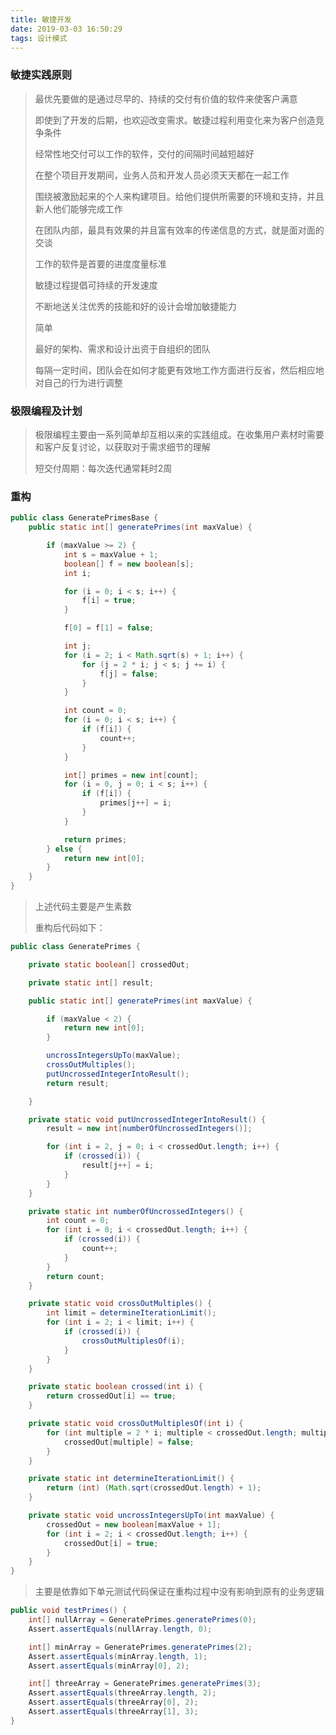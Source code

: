 ```yaml
---
title: 敏捷开发
date: 2019-03-03 16:50:29
tags: 设计模式
---
```


### 敏捷实践原则

> 最优先要做的是通过尽早的、持续的交付有价值的软件来使客户满意
>
> 即使到了开发的后期，也欢迎改变需求。敏捷过程利用变化来为客户创造竞争条件
>
> 经常性地交付可以工作的软件，交付的间隔时间越短越好
>
> 在整个项目开发期间，业务人员和开发人员必须天天都在一起工作
>
> 围绕被激励起来的个人来构建项目。给他们提供所需要的环境和支持，并且新人他们能够完成工作
>
> 在团队内部，最具有效果的并且富有效率的传递信息的方式，就是面对面的交谈
>
> 工作的软件是首要的进度度量标准
>
> 敏捷过程提倡可持续的开发速度
>
> 不断地送关注优秀的技能和好的设计会增加敏捷能力
>
> 简单
>
> 最好的架构、需求和设计出资于自组织的团队
>
> 每隔一定时间，团队会在如何才能更有效地工作方面进行反省，然后相应地对自己的行为进行调整

### 极限编程及计划

> 极限编程主要由一系列简单却互相以来的实践组成。在收集用户素材时需要和客户反复讨论，以获取对于需求细节的理解
>
> 短交付周期：每次迭代通常耗时2周

### 重构

~~~java
public class GeneratePrimesBase {
    public static int[] generatePrimes(int maxValue) {

        if (maxValue >= 2) {
            int s = maxValue + 1;
            boolean[] f = new boolean[s];
            int i;

            for (i = 0; i < s; i++) {
                f[i] = true;
            }

            f[0] = f[1] = false;

            int j;
            for (i = 2; i < Math.sqrt(s) + 1; i++) {
                for (j = 2 * i; j < s; j += i) {
                    f[j] = false;
                }
            }

            int count = 0;
            for (i = 0; i < s; i++) {
                if (f[i]) {
                    count++;
                }
            }

            int[] primes = new int[count];
            for (i = 0, j = 0; i < s; i++) {
                if (f[i]) {
                    primes[j++] = i;
                }
            }

            return primes;
        } else {
            return new int[0];
        }
    }
}
~~~

> 上述代码主要是产生素数
>
> 重构后代码如下：

~~~java
public class GeneratePrimes {

    private static boolean[] crossedOut;

    private static int[] result;

    public static int[] generatePrimes(int maxValue) {

        if (maxValue < 2) {
            return new int[0];
        }

        uncrossIntegersUpTo(maxValue);
        crossOutMultiples();
        putUncrossedIntegerIntoResult();
        return result;

    }

    private static void putUncrossedIntegerIntoResult() {
        result = new int[numberOfUncrossedIntegers()];

        for (int i = 2, j = 0; i < crossedOut.length; i++) {
            if (crossed(i)) {
                result[j++] = i;
            }
        }
    }

    private static int numberOfUncrossedIntegers() {
        int count = 0;
        for (int i = 0; i < crossedOut.length; i++) {
            if (crossed(i)) {
                count++;
            }
        }
        return count;
    }

    private static void crossOutMultiples() {
        int limit = determineIterationLimit();
        for (int i = 2; i < limit; i++) {
            if (crossed(i)) {
                crossOutMultiplesOf(i);
            }
        }
    }

    private static boolean crossed(int i) {
        return crossedOut[i] == true;
    }

    private static void crossOutMultiplesOf(int i) {
        for (int multiple = 2 * i; multiple < crossedOut.length; multiple += i) {
            crossedOut[multiple] = false;
        }
    }

    private static int determineIterationLimit() {
        return (int) (Math.sqrt(crossedOut.length) + 1);
    }

    private static void uncrossIntegersUpTo(int maxValue) {
        crossedOut = new boolean[maxValue + 1];
        for (int i = 2; i < crossedOut.length; i++) {
            crossedOut[i] = true;
        }
    }
}

~~~

> 主要是依靠如下单元测试代码保证在重构过程中没有影响到原有的业务逻辑

~~~java
public void testPrimes() {
    int[] nullArray = GeneratePrimes.generatePrimes(0);
    Assert.assertEquals(nullArray.length, 0);

    int[] minArray = GeneratePrimes.generatePrimes(2);
    Assert.assertEquals(minArray.length, 1);
    Assert.assertEquals(minArray[0], 2);

    int[] threeArray = GeneratePrimes.generatePrimes(3);
    Assert.assertEquals(threeArray.length, 2);
    Assert.assertEquals(threeArray[0], 2);
    Assert.assertEquals(threeArray[1], 3);
}
~~~

